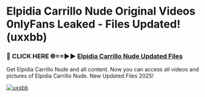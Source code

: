 # Elpidia Carrillo Nude Original Videos 0nlyFans Leaked - Files Updated! (uxxbb)

<h3>🔴 CLICK HERE 🌐==►► <a href="https://tinyurl.com/5h6xmrr3" rel="nofollow">Elpidia Carrillo Nude Updated Files</a></h3>

Get Elpidia Carrillo Nude and all content. Now you can access all videos and pictures of Elpidia Carrillo Nude. New Updated Files 2025!

[![uxxbb](https://i.imgur.com/KVD873Z.gif)](https://tinyurl.com/5h6xmrr3)
